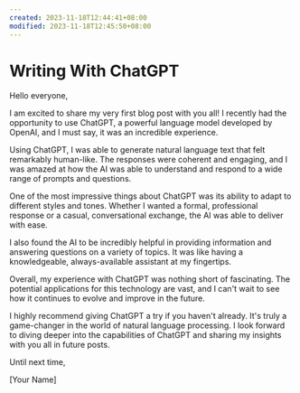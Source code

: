 ```yaml
---
created: 2023-11-18T12:44:41+08:00
modified: 2023-11-18T12:45:50+08:00
---
```


# Writing With ChatGPT

Hello everyone,

I am excited to share my very first blog post with you all! I recently had the opportunity to use ChatGPT, a powerful language model developed by OpenAI, and I must say, it was an incredible experience.

Using ChatGPT, I was able to generate natural language text that felt remarkably human-like. The responses were coherent and engaging, and I was amazed at how the AI was able to understand and respond to a wide range of prompts and questions.

One of the most impressive things about ChatGPT was its ability to adapt to different styles and tones. Whether I wanted a formal, professional response or a casual, conversational exchange, the AI was able to deliver with ease.

I also found the AI to be incredibly helpful in providing information and answering questions on a variety of topics. It was like having a knowledgeable, always-available assistant at my fingertips.

Overall, my experience with ChatGPT was nothing short of fascinating. The potential applications for this technology are vast, and I can't wait to see how it continues to evolve and improve in the future.

I highly recommend giving ChatGPT a try if you haven't already. It's truly a game-changer in the world of natural language processing. I look forward to diving deeper into the capabilities of ChatGPT and sharing my insights with you all in future posts.

Until next time,

[Your Name]
